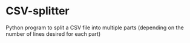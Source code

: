 # CSV-splitter
Python program to split a CSV file into multiple parts 
(depending on the number of lines desired for each part)
